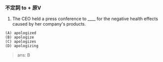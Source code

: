 ### 不定詞 to + 原V
1. The CEO held a press conference to ____ for the negative health effects caused by her company's products.
```
(A) apologized
(B) apologize
(C) apologizes
(D) apologizing
```
> ans: B